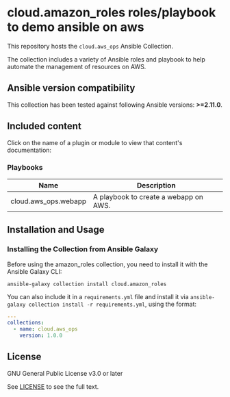 # cloud.amazon_roles roles/playbook to demo ansible on aws

This repository hosts the `cloud.aws_ops` Ansible Collection.

The collection includes a variety of Ansible roles and playbook to help automate the management of resources on AWS.

<!--start requires_ansible-->
## Ansible version compatibility

This collection has been tested against following Ansible versions: **>=2.11.0**.

## Included content

Click on the name of a plugin or module to view that content's documentation:

<!--start collection content-->

### Playbooks
Name | Description
--- | ---
cloud.aws_ops.webapp|A playbook to create a webapp on AWS.
<!--end collection content-->

## Installation and Usage

### Installing the Collection from Ansible Galaxy

Before using the amazon_roles collection, you need to install it with the Ansible Galaxy CLI:

    ansible-galaxy collection install cloud.amazon_roles

You can also include it in a `requirements.yml` file and install it via `ansible-galaxy collection install -r requirements.yml`, using the format:

```yaml
---
collections:
  - name: cloud.aws_ops
    version: 1.0.0
```

## License

GNU General Public License v3.0 or later

See [LICENSE](https://github.com/ansible-collections/cloud.aws_ops/blob/main/LICENSE) to see the full text.
